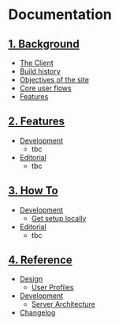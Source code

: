 # Documentation

## [1. Background](01-background/)

- [The Client](01-background/the-client.md)
- [Build history](01-background/build-history.md)
- [Objectives of the site](01-background/objectives-of-the-site.md)
- [Core user flows](01-background/core-user-flows.md)
- [Features](01-background/features/)

## [2. Features](02-features/)

- [Development](02-features/development/)
  - tbc
- [Editorial](02-features/editorial/)
  - tbc

## [3. How To](03-how-to/)

- [Development](03-how-to/development/)
  - [Get setup locally](03-how-to/development/get-setup-locally.md)
- [Editorial](03-how-to/editorial/)
  - tbc

## [4. Reference](04-reference/)

- [Design](04-reference/design/)
  - [User Profiles](04-reference/design/user-profiles.md)
- [Development](04-reference/development/)
  - [Server Architecture](04-reference/development/server-architecture.md)
- [Changelog](04-reference/development/changelog.md)
